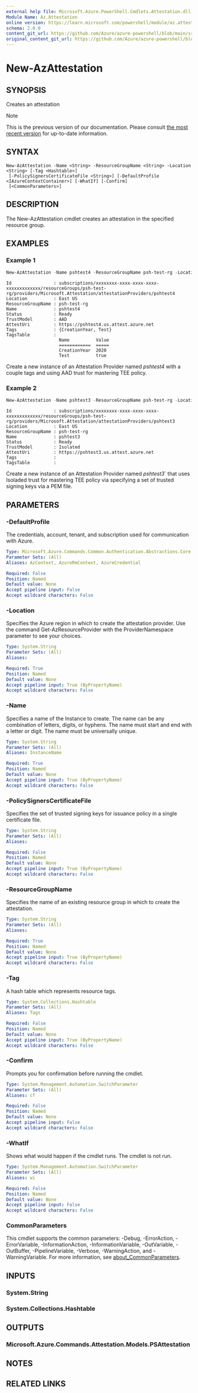 ```yaml
---
external help file: Microsoft.Azure.PowerShell.Cmdlets.Attestation.dll-Help.xml
Module Name: Az.Attestation
online version: https://learn.microsoft.com/powershell/module/az.attestation/new-azattestation
schema: 2.0.0
content_git_url: https://github.com/Azure/azure-powershell/blob/main/src/Attestation/Attestation/help/New-AzAttestation.md
original_content_git_url: https://github.com/Azure/azure-powershell/blob/main/src/Attestation/Attestation/help/New-AzAttestation.md
---
```


# New-AzAttestation

## SYNOPSIS
Creates an attestation

> [!NOTE]
>This is the previous version of our documentation. Please consult [the most recent version](/powershell/module/az.attestation/new-azattestation) for up-to-date information.

## SYNTAX

```
New-AzAttestation -Name <String> -ResourceGroupName <String> -Location <String> [-Tag <Hashtable>]
 [-PolicySignersCertificateFile <String>] [-DefaultProfile <IAzureContextContainer>] [-WhatIf] [-Confirm]
 [<CommonParameters>]
```

## DESCRIPTION
The New-AzAttestation cmdlet creates an attestation in the specified resource group.

## EXAMPLES

### Example 1
```powershell
New-AzAttestation -Name pshtest4 -ResourceGroupName psh-test-rg -Location "East US" -Tags @{Test="true";CreationYear="2020"}
```
```output
Id                : subscriptions/xxxxxxxx-xxxx-xxxx-xxxx-xxxxxxxxxxxxx/resourceGroups/psh-test-rg/providers/Microsoft.Attestation/attestationProviders/pshtest4
Location          : East US
ResourceGroupName : psh-test-rg
Name              : pshtest4
Status            : Ready
TrustModel        : AAD
AttestUri         : https://pshtest4.us.attest.azure.net
Tags              : {CreationYear, Test}
TagsTable         :
                    Name          Value
                    ============  =====
                    CreationYear  2020
                    Test          true
```

Create a new instance of an Attestation Provider named *pshtest4* with a couple tags and using AAD trust for mastering TEE policy.

### Example 2
```powershell
New-AzAttestation -Name pshtest3 -ResourceGroupName psh-test-rg -Location "East US" -PolicySignersCertificateFile .\cert1.pem
```
```output
Id                : subscriptions/xxxxxxxx-xxxx-xxxx-xxxx-xxxxxxxxxxxxx/resourceGroups/psh-test-rg/providers/Microsoft.Attestation/attestationProviders/pshtest3
Location          : East US
ResourceGroupName : psh-test-rg
Name              : pshtest3
Status            : Ready
TrustModel        : Isolated
AttestUri         : https://pshtest3.us.attest.azure.net
Tags              :
TagsTable         :
```

Create a new instance of an Attestation Provider named *pshtest3*` that uses Isoladed trust for mastering TEE policy via specifying a set of trusted signing keys via a PEM file.

## PARAMETERS

### -DefaultProfile
The credentials, account, tenant, and subscription used for communication with Azure.

```yaml
Type: Microsoft.Azure.Commands.Common.Authentication.Abstractions.Core.IAzureContextContainer
Parameter Sets: (All)
Aliases: AzContext, AzureRmContext, AzureCredential

Required: False
Position: Named
Default value: None
Accept pipeline input: False
Accept wildcard characters: False
```

### -Location
Specifies the Azure region in which to create the attestation provider. Use the command Get-AzResourceProvider with the ProviderNamespace parameter to see your choices.

```yaml
Type: System.String
Parameter Sets: (All)
Aliases:

Required: True
Position: Named
Default value: None
Accept pipeline input: True (ByPropertyName)
Accept wildcard characters: False
```

### -Name
Specifies a name of the Instance to create.
The name can be any combination of letters, digits, or hyphens.
The name must start and end with a letter or digit.
The name must be universally unique.

```yaml
Type: System.String
Parameter Sets: (All)
Aliases: InstanceName

Required: True
Position: Named
Default value: None
Accept pipeline input: True (ByPropertyName)
Accept wildcard characters: False
```

### -PolicySignersCertificateFile
Specifies the set of trusted signing keys for issuance policy in a single certificate file.

```yaml
Type: System.String
Parameter Sets: (All)
Aliases:

Required: False
Position: Named
Default value: None
Accept pipeline input: True (ByPropertyName)
Accept wildcard characters: False
```

### -ResourceGroupName
Specifies the name of an existing resource group in which to create the attestation.

```yaml
Type: System.String
Parameter Sets: (All)
Aliases:

Required: True
Position: Named
Default value: None
Accept pipeline input: True (ByPropertyName)
Accept wildcard characters: False
```

### -Tag
A hash table which represents resource tags.

```yaml
Type: System.Collections.Hashtable
Parameter Sets: (All)
Aliases: Tags

Required: False
Position: Named
Default value: None
Accept pipeline input: True (ByPropertyName)
Accept wildcard characters: False
```

### -Confirm
Prompts you for confirmation before running the cmdlet.

```yaml
Type: System.Management.Automation.SwitchParameter
Parameter Sets: (All)
Aliases: cf

Required: False
Position: Named
Default value: None
Accept pipeline input: False
Accept wildcard characters: False
```

### -WhatIf
Shows what would happen if the cmdlet runs.
The cmdlet is not run.

```yaml
Type: System.Management.Automation.SwitchParameter
Parameter Sets: (All)
Aliases: wi

Required: False
Position: Named
Default value: None
Accept pipeline input: False
Accept wildcard characters: False
```

### CommonParameters
This cmdlet supports the common parameters: -Debug, -ErrorAction, -ErrorVariable, -InformationAction, -InformationVariable, -OutVariable, -OutBuffer, -PipelineVariable, -Verbose, -WarningAction, and -WarningVariable. For more information, see [about_CommonParameters](http://go.microsoft.com/fwlink/?LinkID=113216).

## INPUTS

### System.String

### System.Collections.Hashtable

## OUTPUTS

### Microsoft.Azure.Commands.Attestation.Models.PSAttestation

## NOTES

## RELATED LINKS
